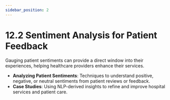 ```yaml
---
sidebar_position: 2
---
```


# 12.2 Sentiment Analysis for Patient Feedback

Gauging patient sentiments can provide a direct window into their experiences, helping healthcare providers enhance their services.

- **Analyzing Patient Sentiments**: Techniques to understand positive, negative, or neutral sentiments from patient reviews or feedback.
- **Case Studies**: Using NLP-derived insights to refine and improve hospital services and patient care.

